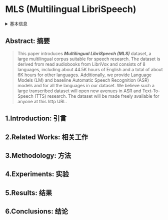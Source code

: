 # MLS (Multilingual LibriSpeech)

<details>
<summary>基本信息</summary>

- 标题: MLS: A Large-Scale Multilingual Dataset for Speech Research
- 作者:
  1. Vineel Pratap, 
  2. Qiantong Xu, 
  3. Anuroop Sriram, 
  4. Gabriel Synnaeve, 
  5. Ronan Collobert
- 机构:
  1.
- 时间:
  - 预印时间: 2020.12.07 ArXiv v1
  - 预印时间: 2020.12.19 ArXiv v2
  - 更新笔记: 2024.09.16
- 发表:
  - InterSpeech 2020
- 链接:
  - [ArXiv](https://arxiv.org/abs/2012.03411)
  - [DOI](https://doi.org/10.21437/Interspeech.2020-2826)
  - [Github]()
  - [Demo]()
  - [Scholar](https://scholar.google.com/scholar?cluster=)
- 标签:
  - ?
- 页数: ?
- 引用: ?
- 被引: ?
- 数据:
  - ? 
- 对比:
  - ?
- 复现:
  - ?

</details>

## Abstract: 摘要

> This paper introduces ***Multilingual LibriSpeech (MLS)*** dataset, a large multilingual corpus suitable for speech research. 
> The dataset is derived from read audiobooks from LibriVox and consists of 8 languages, including about 44.5K hours of English and a total of about 6K hours for other languages. 
> Additionally, we provide Language Models (LM) and baseline Automatic Speech Recognition (ASR) models and for all the languages in our dataset. 
> We believe such a large transcribed dataset will open new avenues in ASR and Text-To-Speech (TTS) research. 
> The dataset will be made freely available for anyone at this http URL.

## 1.Introduction: 引言

## 2.Related Works: 相关工作

## 3.Methodology: 方法

## 4.Experiments: 实验

## 5.Results: 结果

## 6.Conclusions: 结论

